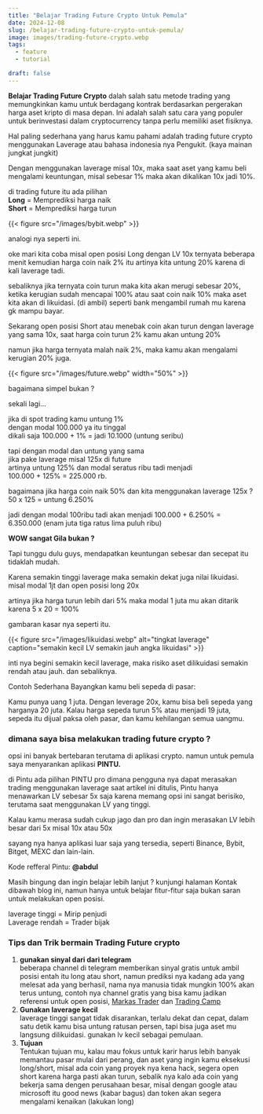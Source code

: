 ```yaml
---
title: "Belajar Trading Future Crypto Untuk Pemula"
date: 2024-12-08
slug: /belajar-trading-future-crypto-untuk-pemula/
image: images/trading-future-crypto.webp
tags:
  - feature
  - tutorial

draft: false
---
```


**Belajar Trading Future Crypto** dalah salah satu metode trading yang memungkinkan kamu untuk berdagang kontrak berdasarkan pergerakan harga aset kripto di masa depan. Ini adalah salah satu cara yang populer untuk berinvestasi dalam cryptocurrency tanpa perlu memiliki aset fisiknya.

Hal paling sederhana yang harus kamu pahami adalah trading future crypto menggunakan Laverage atau bahasa indonesia nya Pengukit. (kaya mainan jungkat jungkit)

Dengan menggunakan laverage misal 10x, maka saat aset yang kamu beli mengalami keuntungan, misal sebesar 1% maka akan dikalikan 10x jadi 10%.

di trading future itu ada pilihan  
**Long** = Memprediksi harga naik  
**Short** = Memprediksi harga turun

{{< figure src="/images/bybit.webp" >}}

analogi nya seperti ini.

oke mari kita coba misal open posisi Long dengan LV 10x
ternyata beberapa menit kemudian harga coin naik 2% itu artinya kita untung 20% karena di kali laverage tadi.

sebaliknya jika ternyata coin turun maka kita akan merugi sebesar 20%, ketika kerugian sudah mencapai 100% atau saat coin naik 10% maka aset kita akan di likuidasi. (di ambil) seperti bank mengambil rumah mu karena gk mampu bayar.

Sekarang open posisi Short atau menebak coin akan turun
dengan laverage yang sama 10x, saat harga coin turun 2% kamu akan untung 20%

namun jika harga ternyata malah naik 2%, maka kamu akan mengalami kerugian 20% juga.

{{< figure src="/images/future.webp" width="50%" >}}

bagaimana simpel bukan ?

sekali lagi...

jika di spot trading kamu untung 1%  
dengan modal 100.000 ya itu tinggal  
dikali saja 100.000 + 1% = jadi 10.1000 (untung seribu)

tapi dengan modal dan untung yang sama  
jika pake laverage misal 125x di future  
artinya untung 125% dan modal seratus ribu tadi menjadi  
100.000 + 125% = 225.000 rb.

bagaimana jika harga coin naik 50% dan kita menggunakan laverage 125x ?  
50 x 125 = untung 6.250%

jadi dengan modal 100ribu tadi akan menjadi
100.000 + 6.250% = 6.350.000 (enam juta tiga ratus lima puluh ribu)

**WOW sangat Gila bukan ?**

Tapi tunggu dulu guys, mendapatkan keuntungan sebesar dan secepat itu tidaklah mudah.

Karena semakin tinggi laverage maka semakin dekat juga nilai likuidasi.
misal modal 1jt dan open posisi long 20x

artinya jika harga turun lebih dari 5% maka modal 1 juta mu akan ditarik karena
5 x 20 = 100%

gambaran kasar nya seperti itu.

{{< figure src="/images/likuidasi.webp" alt="tingkat laverage" caption="semakin kecil LV semakin jauh angka likuidasi" >}}

inti nya begini
semakin kecil laverage, maka risiko aset dilikuidasi semakin rendah atau jauh. dan sebaliknya.

Contoh Sederhana
Bayangkan kamu beli sepeda di pasar:

Kamu punya uang 1 juta.
Dengan leverage 20x, kamu bisa beli sepeda yang harganya 20 juta.
Kalau harga sepeda turun 5% atau menjadi 19 juta, sepeda itu dijual paksa oleh pasar, dan kamu kehilangan semua uangmu.

### dimana saya bisa melakukan trading future crypto ?

opsi ini banyak bertebaran terutama di aplikasi crypto.
namun untuk pemula saya menyarankan aplikasi **PINTU.**

di Pintu ada pilihan PINTU pro dimana pengguna nya dapat merasakan trading menggunakan laverage saat artikel ini ditulis, Pintu hanya menawarkan LV sebesar 5x saja karena memang opsi ini sangat berisiko, terutama saat menggunakan LV yang tinggi.

Kalau kamu merasa sudah cukup jago dan pro dan ingin merasakan LV lebih besar dari 5x misal 10x atau 50x

sayang nya hanya aplikasi luar saja yang tersedia, seperti Binance, Bybit, Bitget, MEXC dan lain-lain.

Kode refferal Pintu: **@abdul**

Masih bingung dan ingin belajar lebih lanjut ? kunjungi halaman Kontak dibawah blog ini, namun hanya untuk belajar fitur-fitur saja bukan saran untuk melakukan open posisi.

laverage tinggi = Mirip penjudi  
Laverage rendah = Trader bijak

### Tips dan Trik bermain Trading Future crypto

1. **gunakan sinyal dari dari telegram**  
   beberapa channel di telegram memberikan sinyal gratis untuk ambil posisi entah itu long atau short, namun prediksi nya kadang ada yang melesat ada yang berhasil, nama nya manusia tidak mungkin 100% akan terus untung, contoh nya channel gratis yang bisa kamu jadikan referensi untuk open posisi, [Markas Trader](https://t.me/markas_trader) dan [Trading Camp](https://t.me/trading_camp)
2. **Gunakan laverage kecil**  
   laverage tinggi sangat tidak disarankan, terlalu dekat dan cepat, dalam satu detik kamu bisa untung ratusan persen, tapi bisa juga aset mu langsung dilikuidasi. gunakan lv kecil sebagai pemulaan.
3. **Tujuan**  
   Tentukan tujuan mu, kalau mau fokus untuk karir harus lebih banyak memantau pasar mulai dari perang, dan aset yang ingin kamu eksekusi long/short, misal ada coin yang proyek nya kena hack, segera open short karena harga pasti akan turun, sebalik nya kalo ada coin yang bekerja sama dengen perusahaan besar, misal dengan google atau microsoft itu good news (kabar bagus) dan token akan segera mengalami kenaikan (lakukan long)

